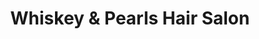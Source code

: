 ---
title: "Whiskey & Pearls Hair Salon"
url: /moose-jaw/whiskey-und-pearls-hair-salon/
shop: Friseur
---